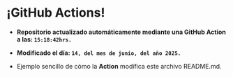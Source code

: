 # ¡GitHub Actions!
* **Repositorio actualizado automáticamente mediante una GitHub Action a las: `15:18:42hrs.`**
* **Modificado el día: `14, del mes de junio, del año 2025.`**

* Ejemplo sencillo de cómo la **Action** modifica este archivo README.md.
